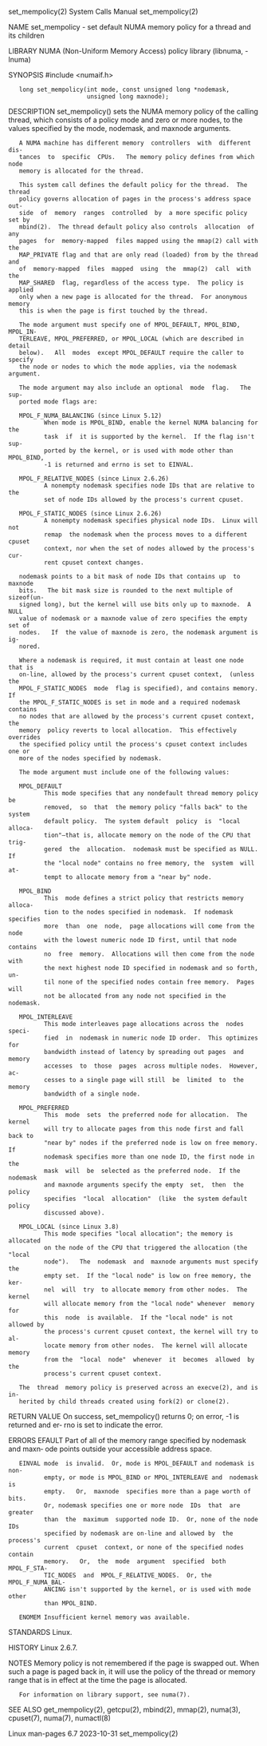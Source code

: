 set_mempolicy(2)              System Calls Manual             set_mempolicy(2)

NAME
       set_mempolicy  -  set  default  NUMA memory policy for a thread and its
       children

LIBRARY
       NUMA (Non-Uniform Memory Access) policy library (libnuma, -lnuma)

SYNOPSIS
       #include <numaif.h>

       long set_mempolicy(int mode, const unsigned long *nodemask,
                          unsigned long maxnode);

DESCRIPTION
       set_mempolicy() sets the NUMA memory  policy  of  the  calling  thread,
       which  consists  of a policy mode and zero or more nodes, to the values
       specified by the mode, nodemask, and maxnode arguments.

       A NUMA machine has different memory  controllers  with  different  dis‐
       tances  to  specific  CPUs.   The memory policy defines from which node
       memory is allocated for the thread.

       This system call defines the default policy for the thread.  The thread
       policy governs allocation of pages in the process's address space  out‐
       side  of  memory  ranges  controlled  by  a more specific policy set by
       mbind(2).  The thread default policy also controls  allocation  of  any
       pages  for  memory-mapped  files mapped using the mmap(2) call with the
       MAP_PRIVATE flag and that are only read (loaded) from by the thread and
       of  memory-mapped  files  mapped  using  the  mmap(2)  call  with   the
       MAP_SHARED  flag, regardless of the access type.  The policy is applied
       only when a new page is allocated for the thread.  For anonymous memory
       this is when the page is first touched by the thread.

       The mode argument must specify one of MPOL_DEFAULT, MPOL_BIND, MPOL_IN‐
       TERLEAVE, MPOL_PREFERRED, or MPOL_LOCAL (which are described in  detail
       below).   All  modes  except MPOL_DEFAULT require the caller to specify
       the node or nodes to which the mode applies, via the nodemask argument.

       The mode argument may also include an optional  mode  flag.   The  sup‐
       ported mode flags are:

       MPOL_F_NUMA_BALANCING (since Linux 5.12)
              When mode is MPOL_BIND, enable the kernel NUMA balancing for the
              task  if  it is supported by the kernel.  If the flag isn't sup‐
              ported by the kernel, or is used with mode other than MPOL_BIND,
              -1 is returned and errno is set to EINVAL.

       MPOL_F_RELATIVE_NODES (since Linux 2.6.26)
              A nonempty nodemask specifies node IDs that are relative to  the
              set of node IDs allowed by the process's current cpuset.

       MPOL_F_STATIC_NODES (since Linux 2.6.26)
              A nonempty nodemask specifies physical node IDs.  Linux will not
              remap  the nodemask when the process moves to a different cpuset
              context, nor when the set of nodes allowed by the process's cur‐
              rent cpuset context changes.

       nodemask points to a bit mask of node IDs that contains up  to  maxnode
       bits.   The bit mask size is rounded to the next multiple of sizeof(un‐
       signed long), but the kernel will use bits only up to maxnode.  A  NULL
       value of nodemask or a maxnode value of zero specifies the empty set of
       nodes.   If  the value of maxnode is zero, the nodemask argument is ig‐
       nored.

       Where a nodemask is required, it must contain at least one node that is
       on-line, allowed by the process's current cpuset context,  (unless  the
       MPOL_F_STATIC_NODES  mode  flag is specified), and contains memory.  If
       the MPOL_F_STATIC_NODES is set in mode and a required nodemask contains
       no nodes that are allowed by the process's current cpuset context,  the
       memory  policy reverts to local allocation.  This effectively overrides
       the specified policy until the process's cpuset context includes one or
       more of the nodes specified by nodemask.

       The mode argument must include one of the following values:

       MPOL_DEFAULT
              This mode specifies that any nondefault thread memory policy  be
              removed,  so  that  the memory policy "falls back" to the system
              default policy.  The system default  policy  is  "local  alloca‐
              tion"—that is, allocate memory on the node of the CPU that trig‐
              gered  the  allocation.  nodemask must be specified as NULL.  If
              the "local node" contains no free memory, the  system  will  at‐
              tempt to allocate memory from a "near by" node.

       MPOL_BIND
              This  mode defines a strict policy that restricts memory alloca‐
              tion to the nodes specified in nodemask.  If nodemask  specifies
              more  than  one  node,  page allocations will come from the node
              with the lowest numeric node ID first, until that node  contains
              no  free  memory.  Allocations will then come from the node with
              the next highest node ID specified in nodemask and so forth, un‐
              til none of the specified nodes contain free memory.  Pages will
              not be allocated from any node not specified in the nodemask.

       MPOL_INTERLEAVE
              This mode interleaves page allocations across the  nodes  speci‐
              fied  in  nodemask in numeric node ID order.  This optimizes for
              bandwidth instead of latency by spreading out pages  and  memory
              accesses  to  those  pages  across multiple nodes.  However, ac‐
              cesses to a single page will still  be  limited  to  the  memory
              bandwidth of a single node.

       MPOL_PREFERRED
              This  mode  sets  the preferred node for allocation.  The kernel
              will try to allocate pages from this node first and fall back to
              "near by" nodes if the preferred node is low on free memory.  If
              nodemask specifies more than one node ID, the first node in  the
              mask  will  be  selected as the preferred node.  If the nodemask
              and maxnode arguments specify the empty  set,  then  the  policy
              specifies  "local  allocation"  (like  the system default policy
              discussed above).

       MPOL_LOCAL (since Linux 3.8)
              This mode specifies "local allocation"; the memory is  allocated
              on the node of the CPU that triggered the allocation (the "local
              node").   The  nodemask  and  maxnode arguments must specify the
              empty set.  If the "local node" is low on free memory, the  ker‐
              nel  will  try  to allocate memory from other nodes.  The kernel
              will allocate memory from the "local node" whenever  memory  for
              this  node  is available.  If the "local node" is not allowed by
              the process's current cpuset context, the kernel will try to al‐
              locate memory from other nodes.  The kernel will allocate memory
              from the  "local  node"  whenever  it  becomes  allowed  by  the
              process's current cpuset context.

       The  thread  memory policy is preserved across an execve(2), and is in‐
       herited by child threads created using fork(2) or clone(2).

RETURN VALUE
       On success, set_mempolicy() returns 0; on error, -1 is returned and er‐
       rno is set to indicate the error.

ERRORS
       EFAULT Part of all of the memory range specified by nodemask and  maxn‐
              ode points outside your accessible address space.

       EINVAL mode  is invalid.  Or, mode is MPOL_DEFAULT and nodemask is non‐
              empty, or mode is MPOL_BIND or MPOL_INTERLEAVE and  nodemask  is
              empty.   Or,  maxnode  specifies more than a page worth of bits.
              Or, nodemask specifies one or more node  IDs  that  are  greater
              than  the  maximum  supported node ID.  Or, none of the node IDs
              specified by nodemask are on-line and allowed by  the  process's
              current  cpuset  context, or none of the specified nodes contain
              memory.   Or,  the  mode  argument  specified  both  MPOL_F_STA‐
              TIC_NODES  and  MPOL_F_RELATIVE_NODES.  Or, the MPOL_F_NUMA_BAL‐
              ANCING isn't supported by the kernel, or is used with mode other
              than MPOL_BIND.

       ENOMEM Insufficient kernel memory was available.

STANDARDS
       Linux.

HISTORY
       Linux 2.6.7.

NOTES
       Memory policy is not remembered if the page is swapped out.  When  such
       a page is paged back in, it will use the policy of the thread or memory
       range that is in effect at the time the page is allocated.

       For information on library support, see numa(7).

SEE ALSO
       get_mempolicy(2),  getcpu(2),  mbind(2),  mmap(2),  numa(3), cpuset(7),
       numa(7), numactl(8)

Linux man-pages 6.7               2023-10-31                  set_mempolicy(2)
